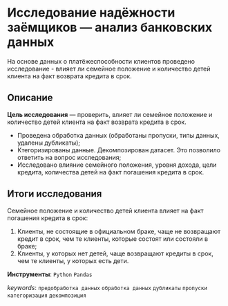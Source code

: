 # Исследование надёжности заёмщиков — анализ банковских данных

На основе данных о платёжеспособности клиентов проведено исследование - влияет ли семейное положение и количество детей клиента на факт возврата кредита в срок.

## Описание

**Цель исследования** — проверить, влияет ли семейное положение и количество детей клиента на факт возврата кредита в срок.
- Проведена обработка данных (обработаны пропуски, типы данных, удалены дубликаты);
- Ктегоризированы данные. Декомпозирован датасет. Это позволило ответить на вопрос исследования;
- Исследовано влияние семейного положения, уровня дохода, цели кредита, количества детей на факт погашения кредита в срок.

## Итоги исследования
Семейное положение и количество детей клиента влияет на факт погашения кредита в срок:
1. Клиенты, не состоящие в официальном браке, чаще не возвращают кредит в срок, чем те клиенты, которые состоят или состояли в браке;
2. Клиенты, у которых нет детей, чаще возвращают кредиты в срок, чем те клиенты, у которых есть дети.

**Инструменты**: `Python` `Pandas`

_keywords_: `предобработка данных` `обработка данных` `дубликаты` `пропуски` `категоризация` `декомпозиция`
